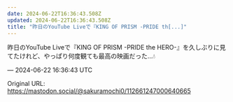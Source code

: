 ```yaml
---
date: 2024-06-22T16:36:43.508Z
updated: 2024-06-22T16:36:43.508Z
title: "昨日のYouTube Liveで『KING OF PRISM -PRIDE th[...]"
---
```


<p>昨日のYouTube Liveで『KING OF PRISM -PRIDE the HERO-』を久しぶりに見てたけれど、やっぱり何度観ても最高の映画だった…💧</p>

&mdash; 2024-06-22 16:36:43 UTC

Original URL: https://mastodon.social/@sakuramochi0/112661247000640665
